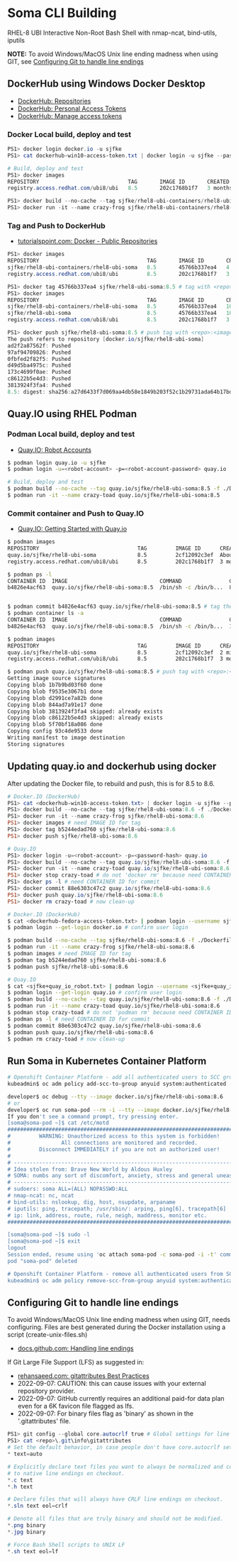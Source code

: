 # Soma CLI Building

RHEL-8 UBI Interactive Non-Root Bash Shell with nmap-ncat, bind-utils, iputils

**NOTE:** To avoid Windows/MacOS Unix line ending madness when using GIT, see [Configuring Git to handle line endings](#configuring-git-to-handle-line-endings)

## DockerHub using Windows Docker Desktop

* [DockerHub: Repositories](https://docs.docker.com/docker-hub/repos/)
* [DockerHub: Personal Access Tokens](https://www.docker.com/blog/docker-hub-new-personal-access-tokens/)
* [DockerHub: Manage access tokens](https://docs.docker.com/docker-hub/access-tokens/)

### Docker Local build, deploy and test

```powershell
PS1> docker login docker.io -u sjfke
PS1> cat dockerhub-win10-access-token.txt | docker login -u sjfke --password-stdin

# Build, deploy and test
PS1> docker images
REPOSITORY                            TAG       IMAGE ID       CREATED        SIZE
registry.access.redhat.com/ubi8/ubi   8.5       202c1768b1f7   3 months ago   216MB

PS1> docker build --no-cache --tag sjfke/rhel8-ubi-containers/rhel8-ubi-soma:8.5 -f ./Dockerfile $pwd
PS1> docker run -it --name crazy-frog sjfke/rhel8-ubi-containers/rhel8-ubi-soma:8.5
```
### Tag and Push to DockerHub

* [tutorialspoint.com: Docker - Public Repositories](https://www.tutorialspoint.com/docker/docker_public_repositories.htm)

```powershell
PS1> docker images
REPOSITORY                                  TAG       IMAGE ID       CREATED         SIZE
sjfke/rhel8-ubi-containers/rhel8-ubi-soma   8.5       45766b337ea4   4 minutes ago   302MB
registry.access.redhat.com/ubi8/ubi         8.5       202c1768b1f7   3 months ago    216MB

PS1> docker tag 45766b337ea4 sjfke/rhel8-ubi-soma:8.5 # tag with <repo>:<image-version>
PS1> docker images
REPOSITORY                                  TAG       IMAGE ID       CREATED          SIZE
sjfke/rhel8-ubi-containers/rhel8-ubi-soma   8.5       45766b337ea4   10 minutes ago   302MB
sjfke/rhel8-ubi-soma                        8.5       45766b337ea4   10 minutes ago   302MB
registry.access.redhat.com/ubi8/ubi         8.5       202c1768b1f7   3 months ago     216MB

PS1> docker push sjfke/rhel8-ubi-soma:8.5 # push tag with <repo>:<image-version>
The push refers to repository [docker.io/sjfke/rhel8-ubi-soma]
ad2f2a87562f: Pushed
97af94709826: Pushed
0fbfed2f82f5: Pushed
d49d5ba4975c: Pushed
173c4699f0ae: Pushed
c86122b5e4d3: Pushed
3813924f3fa4: Pushed
8.5: digest: sha256:a27d6433f7d069aa4db58e1849b203f52c1b29731ada64b17bd24ff2f4997705 size: 1778

```
## Quay.IO using RHEL Podman

### Podman Local build, deploy and test

* [Quay.IO: Robot Accounts](http://docs.quay.io/glossary/robot-accounts.html)

```bash
$ podman login quay.io -u sjfke
$ podman login -u=<robot-account> -p=<robot-account-password> quay.io

# Build, deploy and test
$ podman build --no-cache --tag quay.io/sjfke/rhel8-ubi-soma:8.5 -f ./Dockerfile $PWD
$ podman run -it --name crazy-toad quay.io/sjfke/rhel8-ubi-soma:8.5
```

### Commit container and Push to Quay.IO

* [Quay.IO: Getting Started with Quay.io](http://docs.quay.io/solution/getting-started.html)

```bash
$ podman images
REPOSITORY                               TAG         IMAGE ID      CREATED             SIZE
quay.io/sjfke/rhel8-ubi-soma             8.5         2cf12092c3ef  About a minute ago  321 MB
registry.access.redhat.com/ubi8/ubi      8.5         202c1768b1f7  3 months ago        235 MB

$ podman ps -l
CONTAINER ID  IMAGE                             COMMAND               CREATED        STATUS                    PORTS       NAMES
b4826e4acf63  quay.io/sjfke/rhel8-ubi-soma:8.5  /bin/sh -c /bin/b...  8 minutes ago  Exited (0) 8 minutes ago              crazy-toad


$ podman commit b4826e4acf63 quay.io/sjfke/rhel8-ubi-soma:8.5 # tag the container with <repo>:<image-version>
$ podman container ls -a
CONTAINER ID  IMAGE                             COMMAND               CREATED         STATUS                     PORTS       NAMES
b4826e4acf63  quay.io/sjfke/rhel8-ubi-soma:8.5  /bin/sh -c /bin/b...  14 minutes ago  Exited (0) 14 minutes ago              crazy-toad

$ podman images
REPOSITORY                               TAG         IMAGE ID      CREATED        SIZE
quay.io/sjfke/rhel8-ubi-soma             8.5         2cf12092c3ef  2 minutes ago  321 MB
registry.access.redhat.com/ubi8/ubi      8.5         202c1768b1f7  3 months ago   235 MB

$ podman push quay.io/sjfke/rhel8-ubi-soma:8.5 # push tag with <repo>:<image-version>
Getting image source signatures
Copying blob 1b7b9bd03f60 done  
Copying blob f9535e3067b1 done  
Copying blob d2991ce7a82b done  
Copying blob 844ad7a91e17 done  
Copying blob 3813924f3fa4 skipped: already exists  
Copying blob c86122b5e4d3 skipped: already exists  
Copying blob 5f70bf18a086 done  
Copying config 93c4de9533 done  
Writing manifest to image destination
Storing signatures
```
## Updating quay.io and dockerhub using docker

After updating the Docker file, to rebuild and push, this is for 8.5 to 8.6.

```powershell
# Docker.IO (DockerHub)
PS1> cat <dockerhub-win10-access-token.txt> | docker login -u sjfke --password-stdin
PS1> docker build --no-cache --tag sjfke/rhel8-ubi-soma:8.6 -f ./Dockerfile $pwd
PS1> docker run -it --name crazy-frog sjfke/rhel8-ubi-soma:8.6
PS1> docker images # need IMAGE ID for tag
PS1> docker tag b5244edad760 sjfke/rhel8-ubi-soma:8.6
PS1> docker push sjfke/rhel8-ubi-soma:8.6

# Quay.IO
PS1> docker login -u=<robot-account> -p=<password-hash> quay.io
PS1> docker build --no-cache --tag quay.io/sjfke/rhel8-ubi-soma:8.6 -f ./Dockerfile $pwd # NB quay.io prefix
PS1> docker run -it --name crazy-toad quay.io/sjfke/rhel8-ubi-soma:8.6
PS1> docker stop crazy-toad # do not 'docker rm' because need CONTAINER ID for commit
PS1> docker ps -l # need CONTAINER ID for commit
PS1> docker commit 88e6303c47c2 quay.io/sjfke/rhel8-ubi-soma:8.6
PS1> docker push quay.io/sjfke/rhel8-ubi-soma:8.6
PS1> docker rm crazy-toad # now clean-up
```

```bash
# Docker.IO (DockerHub)
$ cat <dockerhub-fedora-access-token.txt> | podman login --username sjfke --password-stdin docker.io
$ podman login --get-login docker.io # confirm user login

$ podman build --no-cache --tag sjfke/rhel8-ubi-soma:8.6 -f ./Dockerfile $pwd
$ podman run -it --name crazy-frog sjfke/rhel8-ubi-soma:8.6
$ podman images # need IMAGE ID for tag
$ podman tag b5244edad760 sjfke/rhel8-ubi-soma:8.6
$ podman push sjfke/rhel8-ubi-soma:8.6

# Quay.IO
$ cat <sjfke+quay_io_robot.txt> | podman login --username <sjfke+quay_io> --password-stdin quay.io
$ podman login --get-login quay.io # confirm user login
$ podman build --no-cache --tag quay.io/sjfke/rhel8-ubi-soma:8.6 -f ./Dockerfile $PWD
$ podman run -it --name crazy-toad quay.io/sjfke/rhel8-ubi-soma:8.6
$ podman stop crazy-toad # do not 'podman rm' because need CONTAINER ID for commit
$ podman ps -l # need CONTAINER ID for commit
$ podman commit 88e6303c47c2 quay.io/sjfke/rhel8-ubi-soma:8.6
$ podman push quay.io/sjfke/rhel8-ubi-soma:8.6
$ podman rm crazy-toad # now clean-up
```

## Run Soma in Kubernetes Container Platform

```bash
# Openshift Container Platform - add all authenticated users to SCC group policy 'anyuid' 
kubeadmin$ oc adm policy add-scc-to-group anyuid system:authenticated --namespace="<project>"

developer$ oc debug --tty --image docker.io/sjfke/rhel8-ubi-soma:8.6
# or
developer$ oc run soma-pod --rm -i --tty --image docker.io/sjfke/rhel8-ubi-soma:8.6
If you don't see a command prompt, try pressing enter.
[soma@soma-pod ~]$ cat /etc/motd
##############################################################################
#         WARNING: Unauthorized access to this system is forbidden!          #
#                All connections are monitored and recorded.                 #
#         Disconnect IMMEDIATELY if you are not an authorized user!          #
#                                                                            #
# -------------------------------------------------------------------------- #
# Idea stolen from: Brave New World by Aldous Huxley                         #
# SOMA: numbs any sort of discomfort, anxiety, stress and general uneasiness #
# -------------------------------------------------------------------------- #
# sudoers: soma ALL=(ALL) NOPASSWD:ALL                                       #
# nmap-ncat: nc, ncat                                                        #
# bind-utils: nslookup, dig, host, nsupdate, arpaname                        #
# iputils: ping, tracepath; /usr/sbin/: arping, ping[6], tracepath[6]        #
# ip: link, address, route, rule, neigh, maddress, monitor etc.              #
##############################################################################

[soma@soma-pod ~]$ sudo -l
[soma@soma-pod ~]$ exit
logout
Session ended, resume using 'oc attach soma-pod -c soma-pod -i -t' command when the pod is running
pod "soma-pod" deleted

# Openshift Container Platform - remove all authenticated users from SCC group policy 'anyuid'
kubeadmin$ oc adm policy remove-scc-from-group anyuid system:authenticated --namespace="<project>"
```

## Configuring Git to handle line endings

To avoid Windows/MacOS Unix line ending madness when using GIT, needs configuring.
Files are best generated during the Docker installation using a script (create-unix-files.sh)

* [docs.github.com: Handling line endings](https://docs.github.com/en/get-started/getting-started-with-git/configuring-git-to-handle-line-endings)

If Git Large File Support (LFS) as suggested in:
* [rehansaeed.com: gitattributes Best Practices](https://rehansaeed.com/gitattributes-best-practices/)
* 2022-09-07: CAUTION: this can cause issues with your external repository provider.
* 2022-09-07: GitHub currently requires an additional paid-for data plan even for a 6K favicon file flagged as lfs.
* 2022-09-07: For binary files flag as 'binary' as shown in the '.gitattributes' file.

```powershell
PS1> git config --global core.autocrlf true # Global settings for line endings
PS1> cat <repo>\.git\info\gitattributes
# Set the default behavior, in case people don't have core.autocrlf set.
* text=auto

# Explicitly declare text files you want to always be normalized and converted
# to native line endings on checkout.
*.c text
*.h text

# Declare files that will always have CRLF line endings on checkout.
*.sln text eol=crlf

# Denote all files that are truly binary and should not be modified.
*.png binary
*.jpg binary

# Force Bash Shell scripts to UNIX LF
*.sh text eol=lf

```